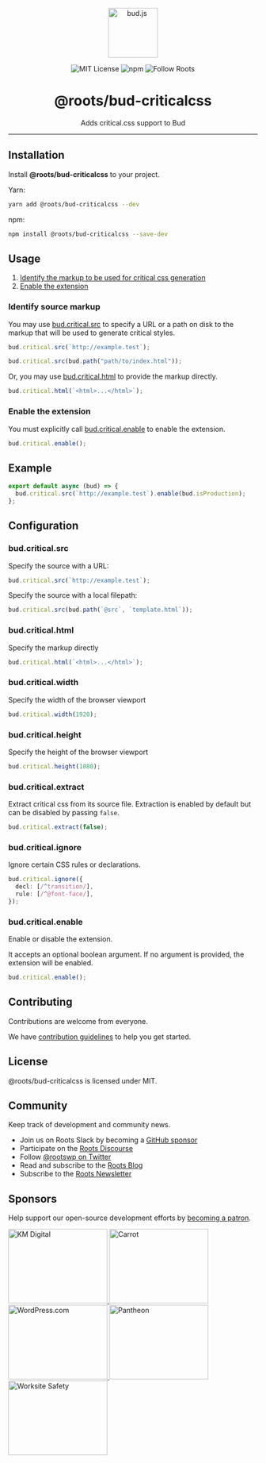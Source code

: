 <p align="center"><img src="https://cdn.roots.io/app/uploads/logo-bud.svg" height="100" alt="bud.js" /></p>

<p align="center">
  <img alt="MIT License" src="https://img.shields.io/github/license/roots/bud?color=%23525ddc&style=flat-square" />
  <img alt="npm" src="https://img.shields.io/npm/v/@roots/bud.svg?color=%23525ddc&style=flat-square" />
  <img alt="Follow Roots" src="https://img.shields.io/twitter/follow/rootswp.svg?color=%23525ddc&style=flat-square" />
</p>

<h1 align="center"><strong>@roots/bud-criticalcss</strong></h1>

<p align="center">
  Adds critical.css support to Bud
</p>

---

## Installation

Install **@roots/bud-criticalcss** to your project.

Yarn:

```sh
yarn add @roots/bud-criticalcss --dev
```

npm:

```sh
npm install @roots/bud-criticalcss --save-dev
```

## Usage

1. [Identify the markup to be used for critical css generation](#identify-source-markup)
2. [Enable the extension](#enable-the-extension)

### Identify source markup

You may use [bud.critical.src](#budcriticalsrc) to specify a URL or a path on disk to the markup that will be used to generate critical styles.

```typescript title="bud.config.mjs"
bud.critical.src(`http://example.test`);
```

```typescript title="bud.config.mjs"
bud.critical.src(bud.path("path/to/index.html"));
```

Or, you may use [bud.critical.html](#budcriticalhtml) to provide the markup directly.

```typescript title="bud.config.mjs"
bud.critical.html(`<html>...</html>`);
```

### Enable the extension

You must explicitly call [bud.critical.enable](#budcriticalenable) to enable the extension.

```typescript title="bud.config.mjs"
bud.critical.enable();
```

## Example

```typescript title="bud.config.mjs"
export default async (bud) => {
  bud.critical.src(`http://example.test`).enable(bud.isProduction);
};
```

## Configuration

### bud.critical.src

Specify the source with a URL:

```typescript title="bud.config.mjs"
bud.critical.src(`http://example.test`);
```

Specify the source with a local filepath:

```typescript title="bud.config.mjs"
bud.critical.src(bud.path(`@src`, `template.html`));
```

### bud.critical.html

Specify the markup directly

```typescript title="bud.config.mjs"
bud.critical.html(`<html>...</html>`);
```

### bud.critical.width

Specify the width of the browser viewport

```typescript title="bud.config.mjs"
bud.critical.width(1920);
```

### bud.critical.height

Specify the height of the browser viewport

```typescript title="bud.config.mjs"
bud.critical.height(1080);
```

### bud.critical.extract

Extract critical css from its source file. Extraction is enabled by default but can be disabled by passing `false`.

```typescript title="bud.config.mjs"
bud.critical.extract(false);
```

### bud.critical.ignore

Ignore certain CSS rules or declarations.

```typescript title="bud.config.mjs"
bud.critical.ignore({
  decl: [/^transition/],
  rule: [/^@font-face/],
});
```

### bud.critical.enable

Enable or disable the extension.

It accepts an optional boolean argument. If no argument is provided, the extension will be enabled.

```typescript title="bud.config.mjs"
bud.critical.enable();
```

## Contributing

Contributions are welcome from everyone.

We have [contribution guidelines](https://github.com/roots/guidelines/blob/master/CONTRIBUTING.md) to help you get started.

## License

@roots/bud-criticalcss is licensed under MIT.

## Community

Keep track of development and community news.

- Join us on Roots Slack by becoming a [GitHub
  sponsor](https://github.com/sponsors/roots)
- Participate on the [Roots Discourse](https://discourse.roots.io/)
- Follow [@rootswp on Twitter](https://twitter.com/rootswp)
- Read and subscribe to the [Roots Blog](https://roots.io/blog/)
- Subscribe to the [Roots Newsletter](https://roots.io/subscribe/)

## Sponsors

Help support our open-source development efforts by [becoming a patron](https://www.patreon.com/rootsdev).

<a href="https://k-m.com/">
<img src="https://cdn.roots.io/app/uploads/km-digital.svg" alt="KM Digital" width="200" height="150"/>
</a>
<a href="https://carrot.com/">
<img src="https://cdn.roots.io/app/uploads/carrot.svg" alt="Carrot" width="200" height="150"/>
</a>
<a href="https://wordpress.com/">
<img src="https://cdn.roots.io/app/uploads/wordpress.svg" alt="WordPress.com" width="200" height="150"/>
</a>
<a href="https://pantheon.io/">
<img src="https://cdn.roots.io/app/uploads/pantheon.svg" alt="Pantheon" width="200" height="150"/>
</a>
<a href="https://worksitesafety.ca/careers/">
<img src="https://cdn.roots.io/app/uploads/worksite-safety.svg" alt="Worksite Safety" width="200" height="150"/>
</a>
